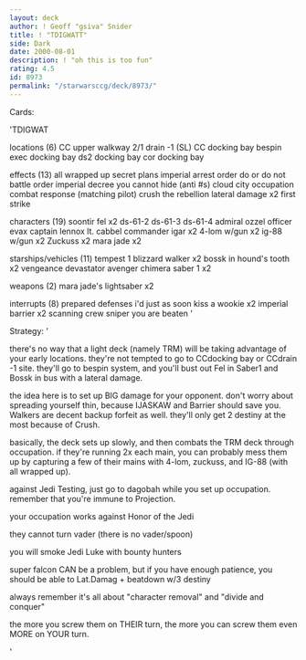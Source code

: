 ```yaml
---
layout: deck
author: ! Geoff "gsiva" Snider
title: ! "TDIGWATT"
side: Dark
date: 2000-08-01
description: ! "oh this is too fun"
rating: 4.5
id: 8973
permalink: "/starwarsccg/deck/8973/"
---
```

Cards: 

'TDIGWAT

locations (6)
CC upper walkway 2/1 drain -1 (SL)
CC docking bay
bespin
exec docking bay
ds2 docking bay
cor docking bay

effects (13)
all wrapped up
secret plans
imperial arrest order
do or do not
battle order
imperial decree
you cannot hide (anti #s)
cloud city occupation
combat response (matching pilot)
crush the rebellion
lateral damage x2
first strike

characters (19)
soontir fel x2
ds-61-2
ds-61-3
ds-61-4
admiral ozzel
officer evax
captain lennox
lt. cabbel
commander igar x2
4-lom w/gun x2
ig-88 w/gun x2
Zuckuss x2
mara jade x2

starships/vehicles (11)
tempest 1
blizzard walker x2
bossk in hound's tooth x2
vengeance
devastator
avenger
chimera
saber 1 x2

weapons (2)
mara jade's lightsaber x2

interrupts (8)
prepared defenses
i'd just as soon kiss a wookie x2
imperial barrier x2
scanning crew
sniper
you are beaten
'

Strategy: '

there's no way that a light deck (namely TRM) will be taking advantage of your early locations.  they're not tempted to go to CCdocking bay or CCdrain -1 site.  they'll go to bespin system, and you'll bust out Fel in Saber1 and Bossk in bus with a lateral damage.

the idea here is to set up BIG damage for your opponent.  don't worry about spreading yourself thin, because IJASKAW and Barrier should save you.  Walkers are decent backup forfeit as well.	they'll only get 2 destiny at the most because of Crush.

basically, the deck sets up slowly, and then combats the TRM deck through occupation.  if they're running 2x each main, you can probably mess them up by capturing a few of their mains with 4-lom, zuckuss, and IG-88 (with all wrapped up).

against Jedi Testing, just go to dagobah while you set up occupation.  remember that you're immune to Projection.

your occupation works against Honor of the Jedi

they cannot turn vader (there is no vader/spoon)

you will smoke Jedi Luke with bounty hunters

super falcon CAN be a problem, but if you have enough patience, you should be able to Lat.Damag + beatdown w/3 destiny

always remember  it's all about "character removal" and "divide and conquer"

the more you screw them on THEIR turn, the more you can screw them even MORE on YOUR turn.


'
